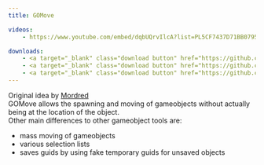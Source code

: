 ```yaml
---
title: GOMove

videos:
    - https://www.youtube.com/embed/dqbUQrvIlcA?list=PL5CF7437D71BB0795

downloads:
    - <a target="_blank" class="download button" href="https://github.com/Rochet2/TrinityCore/blob/gomove_3.3.5/src/server/scripts/Custom/GOMove/" onClick="ga('send', 'event', 'Download', 'click', 'GOMove TrinityCore');">TrinityCore 3.3.5</a>
    - <a target="_blank" class="download button" href="https://github.com/Rochet2/TrinityCore/blob/gomove_7.x/src/server/scripts/Custom/GOMove/" onClick="ga('send', 'event', 'Download', 'click', 'GOMove TrinityCore 7.x');">TrinityCore 7.x</a>
    - <a target="_blank" class="download button" href="https://github.com/Rochet2/TrinityCore/blob/gomove_master/src/server/scripts/Custom/GOMove/" onClick="ga('send', 'event', 'Download', 'click', 'GOMove TrinityCore master');">TrinityCore master (8.x)</a>
---
```


Original idea by [Mordred](http://www.youtube.com/watch?v=a0JVXJ07KUU)  
GOMove allows the spawning and moving of gameobjects without actually being at the location of the object.  
Other main differences to other gameobject tools are:

 * mass moving of gameobjects
 * various selection lists
 * saves guids by using fake temporary guids for unsaved objects
